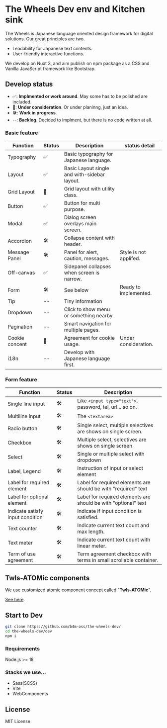 # The Wheels Dev env and Kitchen sink

The Wheels is Japanese language oriented design framework for digital solutions. Our great principles are two.

- Leadability for Japanese text contents.
- User-friendly interactive functions.

We develop on Nuxt 3, and aim publish on npm package as a CSS and Vanilla JavaScript framework like Bootstrap.

## Develop status

- ✅: **Implmented or work around**. May some has to be polished are included.
- 🧠: **Under consideration**. Or under planinng, just an idea.
- 🛠️: **Work in progress**.
- --: **Backlog**. Decided to implment, but there is no code written at all.

### Basic feature

| Function       | Status | Description                                  | status detail          |
| -------------- | ------ | -------------------------------------------- | ---------------------- |
| Typography     | ✅     | Basic typography for Japanese language.      |                        |
| Layout         | ✅     | Basic Layout single and with-sidebar layout. |                        |
| Grid Layout    | 🧠     | Grid layout with utility class.              |                        |
| Button         | ✅     | Button for multi purpose.                    |                        |
| Modal          | ✅     | Dialog screen overlays main screen.          |                        |
| Accordion      | 🛠️     | Collapse content with header.                |                        |
| Message Panel  | 🛠️     | Panel for alert, caution, messages.          | Style is not applifed. |
| Off-canvas     | ✅     | Sidepanel collapses when screen is narrow.   |                        |
| Form           | 🛠️     | See below                                    | Ready to implemented.  |
| Tip            | --     | Tiny information                             |                        |
| Dropdown       | --     | Click to show menu or something nearby.      |                        |
| Pagination     | --     | Smart navigation for multiple pages.         |                        |
| Cookie concent | 🧠     | Agreement for cookie usage.                  | Under consideration.   |
| i18n           | --     | Develop with Japanese language first.        |                        |

### Form feature

| Function                         | Status | Description                                                       |
| -------------------------------- | ------ | ----------------------------------------------------------------- |
| Single line input                | 🛠️     | Like `<input type="text">`, password, tel, url... so on.          |
| Multiline input                  | 🛠️     | The `<textarea>`                                                  |
| Radio button                     | 🛠️     | Single select, multiple selectives are shows on single screen.    |
| Checkbox                         | 🛠️     | Multiple select, selectives are shows on single screen.           |
| Select                           | 🛠️     | Single or multiple select with dropdown                           |
| Label, Legend                    | 🛠️     | Instruction of input or select element                            |
| Label for required element       | 🛠️     | Label for required elements are should be with "required" text    |
| Label for optional element       | 🛠️     | Label for required elements are should be with "optional" text    |
| Indicate satisfy input condition | 🛠️     | Indicate if input condition is satisfied.                         |
| Text counter                     | 🛠️     | Indicate current text count and max length.                       |
| Text meter                       | 🛠️     | Indicate current text count with linear meter.                    |
| Term of use agreement            | 🛠️     | Term agreement checkbox with terms in small scrollable container. |

## Twls-ATOMic components

We use customized atomic component concept called "**Twls-ATOMic**".

[See here](./docs/contents/components.md).

## Start to Dev

```bash
git clone https://github.com/b4m-oss/the-wheels-dev/
cd the-wheels-dev/dev
npm i
```

### Requirements

Node.js >= 18

### Stacks we use...

- Sass(SCSS)
- Vite
- WebComponents

## License

MIT License
